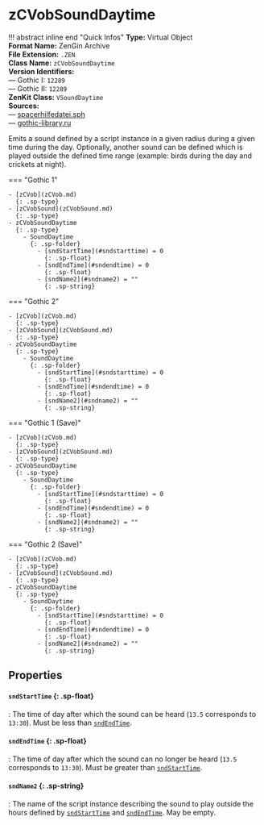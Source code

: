 # zCVobSoundDaytime

!!! abstract inline end "Quick Infos"
    **Type:** Virtual Object<br/>
    **Format Name:** ZenGin Archive<br/>
    **File Extension:** `.ZEN`<br/>
    **Class Name:** `zCVobSoundDaytime`<br/>
    **Version Identifiers:**<br />
    — Gothic I: `12289`<br/>
    — Gothic II: `12289`<br/>
    **ZenKit Class:** `VSoundDaytime`<br/>
    **Sources:**<br/>
    — [spacerhilfedatei.sph](https://wiki.worldofgothic.de/doku.php?id=spacer:hilfedatei)<br/>
    — [gothic-library.ru](http://www.gothic-library.ru/publ/class_zcvobsounddaytime/1-1-0-702)

Emits a sound defined by a script instance in a given radius during a given time during the day. Optionally, another
sound can be defined which is played outside the defined time range (example: birds during the day and crickets at night). 

=== "Gothic 1"

    - [zCVob](zCVob.md)
      {: .sp-type}
    - [zCVobSound](zCVobSound.md)
      {: .sp-type}
    - zCVobSoundDaytime
      {: .sp-type}
        - SoundDaytime
          {: .sp-folder}
            - [sndStartTime](#sndstarttime) = 0
              {: .sp-float}
            - [sndEndTime](#sndendtime) = 0
              {: .sp-float}
            - [sndName2](#sndname2) = ""
              {: .sp-string}

=== "Gothic 2"

    - [zCVob](zCVob.md)
      {: .sp-type}
    - [zCVobSound](zCVobSound.md)
      {: .sp-type}
    - zCVobSoundDaytime
      {: .sp-type}
        - SoundDaytime
          {: .sp-folder}
            - [sndStartTime](#sndstarttime) = 0
              {: .sp-float}
            - [sndEndTime](#sndendtime) = 0
              {: .sp-float}
            - [sndName2](#sndname2) = ""
              {: .sp-string}

=== "Gothic 1 (Save)"

    - [zCVob](zCVob.md)
      {: .sp-type}
    - [zCVobSound](zCVobSound.md)
      {: .sp-type}
    - zCVobSoundDaytime
      {: .sp-type}
        - SoundDaytime
          {: .sp-folder}
            - [sndStartTime](#sndstarttime) = 0
              {: .sp-float}
            - [sndEndTime](#sndendtime) = 0
              {: .sp-float}
            - [sndName2](#sndname2) = ""
              {: .sp-string}

=== "Gothic 2 (Save)"

    - [zCVob](zCVob.md)
      {: .sp-type}
    - [zCVobSound](zCVobSound.md)
      {: .sp-type}
    - zCVobSoundDaytime
      {: .sp-type}
        - SoundDaytime
          {: .sp-folder}
            - [sndStartTime](#sndstarttime) = 0
              {: .sp-float}
            - [sndEndTime](#sndendtime) = 0
              {: .sp-float}
            - [sndName2](#sndname2) = ""
              {: .sp-string}

## Properties

#### `sndStartTime` {: .sp-float}

:   The time of day after which the sound can be heard (`13.5` corresponds to `13:30`). Must be less
    than [`sndEndTime`](#sndEndTime).

#### `sndEndTime` {: .sp-float}

:   The time of day after which the sound can no longer be heard (`13.5` corresponds to `13:30`). Must be greater than
    [`sndStartTime`](#sndStartTime).

#### `sndName2` {: .sp-string}

:   The name of the script instance describing the sound to play outside the hours defined by
    [`sndStartTime`](#sndStartTime) and [`sndEndTime`](#sndEndTime). May be empty.
